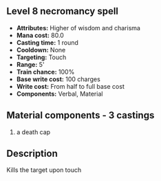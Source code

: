 ## Level 8 necromancy spell
- **Attributes:** Higher of wisdom and charisma
- **Mana cost:** 80.0
- **Casting time:** 1 round
- **Cooldown:** None
- **Targeting:** Touch
- **Range:** 5'
- **Train chance:** 100%
- **Base write cost:** 100 charges
- **Write cost:** From half to full base cost
- **Components:** Verbal, Material
## Material components - 3 castings
1. a death cap
## Description
Kills the target upon touch
